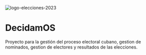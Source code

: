 <img align="center">![logo-elecciones-2023](https://github.com/GDF99/DecidamOS/assets/118549220/feb52779-0aa4-4b0a-975b-8f8a787c2052)</img>
# DecidamOS

Proyecto para la gestión del proceso electoral cubano, gestion de nominados, gestion de electores y resultados de las elecciones.
